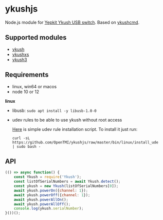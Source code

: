 # ykushjs
Node.js module for [Yepkit Ykush USB switch](https://www.yepkit.com/products/ykush).
Based on [ykushcmd](https://github.com/Yepkit/ykush).

## Supported modules

* [ykush](https://www.yepkit.com/products/ykush)
* [ykushxs](https://www.yepkit.com/product/300115/YKUSHXS)
* [ykush3](https://www.yepkit.com/product/300110/YKUSH3)


## Requirements
* linux, win64 or macos
* node 10 or 12

**linux**
* libusb: `sudo apt install -y libusb-1.0-0`
* udev rules to be able to use ykush without root access

    [Here](bin/linux/install_udev.sh) is simple udev rule installation script. To install it just run:
    ```
    curl -sL https://github.com/OpenTMI/ykushjs/raw/master/bin/linux/install_udev.sh | sudo bash -
    ```


## API

```js
(() => async function() {
    const Ykush = require('Ykush');
    const listOfSerialNumbers = await Ykush.detect();
    const ykush = new Ykush(listOfSerialNumbers[0]);
    await ykush.powerOn({channel: 1});
    await ykush.powerOff({channel: 1});
    await ykush.powerAllOn();
    await ykush.powerAllOff();
    console.log(ykush.serialNumber);
}())();
```
